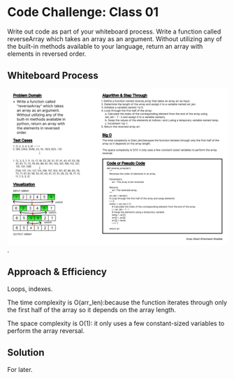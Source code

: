 # Code Challenge: Class 01

Write out code as part of your whiteboard process.
Write a function called reverseArray which takes an array as an argument. Without utilizing any of the built-in methods available to your language, return an array with elements in reversed order.

## Whiteboard Process

![Whiteboard 1](../assets/Wireframe-1.jpg "whiteboard").

## Approach & Efficiency

Loops, indexes.

The time complexity is O(arr_len):because the function iterates through only the first half of the array so it depends on the array length.

The space complexity is O(1): it only uses a few constant-sized variables to perform the array reversal.

## Solution
<!-- Show how to run your code, and examples of it in action -->
For later.

